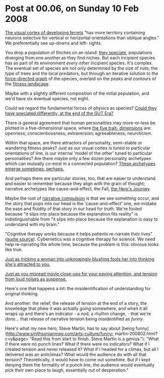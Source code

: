 # Post at 00.06, on Sunday 10 Feb 2008

[The visual cortex of developing
ferrets](http://www.pubmedcentral.nih.gov/articlerender.fcgi?artid=33848 "'Visual scenes and cortical neurons: What you see is what you get'") "has
more territory containing neurons selective for vertical or horizontal
orientations than oblique angles." We preferentially see up-downs and left-
rights.

You drop a population of finches on an island: [they
speciate](http://www.hras.org/sw/sw11-04.html "Adaptive radiation of Darwin's
finches."), populations diverging from one another as they find niches. But
each incipient species has as part of its environment _every other_ incipient
species. It's complex. The eventual set of species are not only determined by
the size of nuts, the type of trees and the local predators, but through an
iterative solution to the [force-directed
graph](http://www.cricketschirping.com/weblog/?p=545 "Each node a finch
population.") of the species, overlaid on the peaks and contours of the
[fitness landscape](http://www.uwyo.edu/benkman/rightsideresearch.html "Click
on that fitness landscape image, it's gorgeous.").

Maybe with a slightly different composition of the initial population, and
we'd have six eventual species, not eight.

Could we regard the fundamental forces of physics as species? [Could they have
speciated differently, at the end of the GUT
Era?](http://ircamera.as.arizona.edu/NatSci102/NatSci102/lectures/eraplanck.htm "History of the universe. That's a pretty awesome opening image.")

There is general agreement that human personalities may more-or-less be
plotted in a five-dimensional space, where [the five trait-
dimensions](http://en.wikipedia.org/wiki/Big_Five_personality_traits "It's one
of those Standard Model things. It's not capital-t True, but it works.") are:
openness; conscientiousness; extraversion; agreeableness; neuroticism.

Within that space, are there attractors of personality, semi-stable or
wandering fitness peaks? Just as our visual cortex is tuned to particular
orientations of line, is our internal 'model of the other' tuned to particular
personalities? Are there maybe only a few dozen personality archetypes which
can mutually co-exist in a connected population? [These archetypes emerge
sometimes, perhaps.](http://interconnected.org/home/2008/02/09/impro "At the
bottom: the same Mask, the same personality.")

And perhaps there are particular stories, too, that are easier to understand
and easier to remember because they align with the grain of thought; narrative
archetypes like cause-and-effect, the Fall, [the Hero's
Journey](http://www.divineparadox.com/Arts/archetypes_on_the_path.htm "A
braided structure this one.").

Maybe the root of [narrative compulsion](http://idiolect.org.uk/notes/?p=384 "'See also life imitates art.'") is that we see something occur, and the story
that pops into our head is the 'cause-and-effect' one, we mistake the ease and
fluidity of that story in our head for _truth_. We're fooled because "it slips
into place because the explanation fits reality" is indistinguishable from "it
slips into place because the explanation is easy to understand with my brain."

"Cognitive therapy works because it helps patients re-narrate their lives"
([quote source](http://www.thebreakthrough.org/breakthroughbook.shtml "Break
Through: From the Death of Environmentalism to the Politics of
Possibility.")). Cybernetics was a cognitive therapy for science. We need help
re-narrating the whole time, because the problem is this: obvious looks like
true.

[Just as tricking a woman into unknowingly blushing fools her into thinking
she's attracted to you.](http://aaronsw.jottit.com/thegame "Aaron Swartz pulls
apart The Game perfectly.")

[Just as you misread movie close-ups for your paying attention, and tension
from loud noises as suspense.](http://www.davidbordwell.net/blog/?p=300 "How
do you feel suspense if you know what's going to happen?")

Here's one that happens a lot: the misidentification of understanding for
original thinking.

And another: the relief, the release of tension at the end of a story, the
knowledge that phew it was actually _going_ somewhere, and when it all wraps
up and there's an indicator - a nod, a rhythm change, - that we're _done_...
that release of narrative tension being misidentified as _funny._

Here's what my new hero, Steve Martin, has to say about [being
funny](http://www.smithsonianmag.com/arts-culture/funny-
martin-200802.html?c=y&page= "Read this from start to finish. Steve Martin is
a genius."): "What if there were no punch lines? What if there were no
indicators? What if I created tension and never released it? What if I headed
for a climax, but all I delivered was an anticlimax? What would the audience
do with all that tension? Theoretically, it would have to come out sometime.
But if I kept denying them the formality of a punch line, the audience would
eventually pick their own place to laugh, essentially out of desperation."
